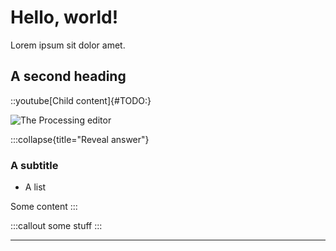 # Hello, world!

Lorem ipsum sit dolor amet.

## A second heading

::youtube[Child content]{#TODO:}

![The Processing editor](169932824)

:::collapse{title="Reveal answer"}
### A subtitle

* A list

Some content
:::

:::callout
some stuff
:::

---